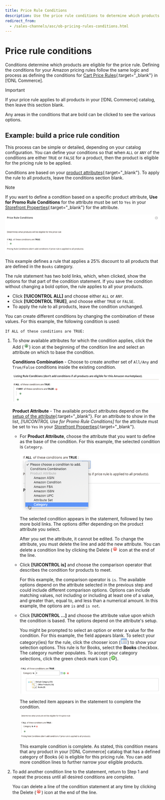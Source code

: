 ```yaml
---
title: Price Rule Conditions
description: Use the price rule conditions to determine which products are eligible for the listing price rule.
redirect_from:
  - /sales-channels/asc/ob-pricing-rules-conditions.html
---
```


# Price rule conditions

Conditions determine which products are eligible for the price rule. Defining the conditions for your Amazon pricing rules follow the same logic and process as defining the conditions for [Cart Price Rules](https://docs.magento.com/user-guide/marketing/price-rules-cart.html){:target="_blank"} in [!DNL Commerce].

>[!IMPORTANT]
>
>If your price rule applies to all products in your [!DNL Commerce] catalog, then leave this section blank.

Any areas in the conditions that are bold can be clicked to see the various options.

## Example: build a price rule condition

This process can be simple or detailed, depending on your catalog configuration. You can define your conditions so that when `ALL` or `ANY` of the conditions are either `TRUE` or `FALSE` for a product, then the product is eligible for the pricing rule to be applied.

Conditions are based on your [product attributes](https://docs.magento.com/user-guide/catalog/product-attributes.html){:target="_blank"}. To apply the rule to all products, leave the conditions section blank.

>[!NOTE]
>
>If you want to define a condition based on a specific product attribute, **Use for Promo Rule Conditions** for the attribute must be set to `Yes` in your [Storefront Properties](https://docs.magento.com/user-guide/stores/attribute-product-create.html){:target="_blank"} for the attribute.

![Price rule condition - line 1](assets/ob-price-rules-condition-1.png)

This example defines a rule that applies a 25% discount to all products that are defined in the `Books` category.

The rule statement has two bold links, which, when clicked, show the options for that part of the condition statement. If you save the condition without changing a bold option, the rule applies to all your products.

- Click **[!UICONTROL ALL]** and choose either `ALL` or `ANY`.
- Click **[!UICONTROL TRUE]**, and choose either `TRUE` or `FALSE`.
- To apply the rule to all products, leave the condition unchanged.

You can create different conditions by changing the combination of these values. For this example, the following condition is used:

   `If ALL of these conditions are TRUE:`

1. To show available attributes for which the condition applies, click the Add (![Add icon](assets/btn-add-grn.png)) icon at the beginning of the condition line and select an attribute on which to base the condition.

   **Conditions Combination** -  Choose to create another set of `All/Any` and `True/False` conditions inside the existing condition.

   ![Price rule conditions combination](assets/ob-conditions-combinations.png)

   **Product Attribute** - The available product attributes depend on the [setup of the attribute](https://docs.magento.com/user-guide/stores/attribute-product-create.html){:target="_blank"}. For an attribute to show in the list, *[!UICONTROL Use for Promo Rule Conditions]* for the attribute must be set to `Yes` in your [Storefront Properties](https://docs.magento.com/user-guide/stores/attribute-product-create.html){:target="_blank"}.

   - For **Product Attribute**, choose the attribute that you want to define as the base of the condition. For this example, the selected condition is `Category`.

      ![Price rule condition - line 2, part 2](assets/ob-price-rule-condition-2.png)

      The selected condition appears in the statement, followed by two more bold links. The options differ depending on the product attribute you select.

      After you set the attribute, it cannot be edited. To change the attribute, you must delete the line and add the new attribute. You can delete a condition line by clicking the Delete (![Delete icon](assets/btn-del-red.png) icon at the end of the line.

   - Click **[!UICONTROL is]** and choose the comparison operator that describes the condition for products to meet.

      For this example, the comparison operator is `is`. The available options depend on the attribute selected in the previous step and could include different comparison options. Options can include matching values, not including or including at least one of a value, and greater than, equal to, and less than a numerical amount. In this example, the options are `is` and `is not`.

   - Click **[!UICONTROL ...]** and choose the attribute value upon which the condition is based. The options depend on the attribute's setup.

      You might be prompted to select an option or enter a value for the condition. For this example, the field appears blank. To select your category(ies) for the rule, click the chooser icon (![Chooser icon](assets/btn-chooser.png)) to show your selection options. This rule is for Books, select the **Books** checkbox. The category number populates. To accept your category selections, click the green check mark icon (![Check mark icon](assets/btn-check-mark-green.png)).

      ![Price rule condition - line 2, part 3](assets/ob-price-rule-condition-3.png)

      The selected item appears in the statement to complete the condition.

      ![Price rule condition - line 2, part 4](assets/ob-price-rule-condition-4.png)

      This example condition is complete. As stated, this condition means that any product in your [!DNL Commerce] catalog that has a defined category of Books (`4`) is eligible for this pricing rule. You can add more condition lines to further narrow your eligible products.

1. To add another condition line to the statement, return to Step 1 and repeat the process until all desired conditions are complete.

    You can delete a line of the condition statement at any time by clicking the Delete (![Delete icon](assets/btn-del-red.png)) icon at the end of the line.
